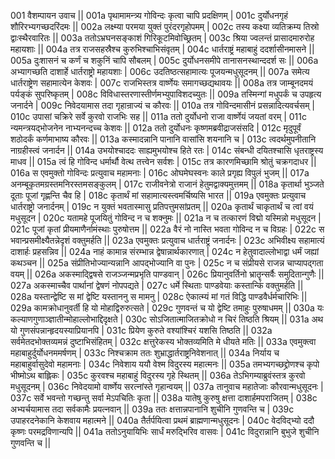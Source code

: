 001  	वैशम्पायन उवाच ||
001a	पृथामामन्त्र्य गोविन्दः कृत्वा चापि प्रदक्षिणम् |
001c	दुर्योधनगृहं शौरिरभ्यगच्छदरिंदमः ||
002a	लक्ष्म्या परमया युक्तं पुरंदरगृहोपमम् |
002c	तस्य कक्ष्या व्यतिक्रम्य तिस्रो द्वाःस्थैरवारितः ||
003a	ततोऽभ्रघनसङ्काशं गिरिकूटमिवोच्छ्रितम् |
003c	श्रिया ज्वलन्तं प्रासादमारुरोह महायशाः ||
004a	तत्र राजसहस्रैश्च कुरुभिश्चाभिसंवृतम् |
004c	धार्तराष्ट्रं महाबाहुं ददर्शासीनमासने ||
005a	दुःशासनं च कर्णं च शकुनिं चापि सौबलम् |
005c	दुर्योधनसमीपे तानासनस्थान्ददर्श सः ||
006a	अभ्यागच्छति दाशार्हे धार्तराष्ट्रो महायशाः |
006c	उदतिष्ठत्सहामात्यः पूजयन्मधुसूदनम् ||
007a	समेत्य धार्तराष्ट्रेण सहामात्येन केशवः |
007c	राजभिस्तत्र वार्ष्णेयः समागच्छद्यथावयः ||
008a	तत्र जाम्बूनदमयं पर्यङ्कं सुपरिष्कृतम् |
008c	विविधास्तरणास्तीर्णमभ्युपाविशदच्युतः ||
009a	तस्मिन्गां मधुपर्कं च उपहृत्य जनार्दने |
009c	निवेदयामास तदा गृहान्राज्यं च कौरवः ||
010a	तत्र गोविन्दमासीनं प्रसन्नादित्यवर्चसम् |
010c	उपासां चक्रिरे सर्वे कुरवो राजभिः सह ||
011a	ततो दुर्योधनो राजा वार्ष्णेयं जयतां वरम् |
011c	न्यमन्त्रयद्भोजनेन नाभ्यनन्दच्च केशवः ||
012a	ततो दुर्योधनः कृष्णमब्रवीद्राजसंसदि |
012c	मृदुपूर्वं शठोदर्कं कर्णमाभाष्य कौरवः ||
013a	कस्मादन्नानि पानानि वासांसि शयनानि च |
013c	त्वदर्थमुपनीतानि नाग्रहीस्त्वं जनार्दन ||
014a	उभयोश्चाददः साह्यमुभयोश्च हिते रतः |
014c	संबन्धी दयितश्चासि धृतराष्ट्रस्य माधव ||
015a	त्वं हि गोविन्द धर्मार्थौ वेत्थ तत्त्वेन सर्वशः |
015c	तत्र कारणमिच्छामि श्रोतुं चक्रगदाधर ||
016a	स एवमुक्तो गोविन्दः प्रत्युवाच महामनाः |
016c	ओघमेघस्वनः काले प्रगृह्य विपुलं भुजम् ||
017a	अनम्बूकृतमग्रस्तमनिरस्तमसङ्कुलम् |
017c	राजीवनेत्रो राजानं हेतुमद्वाक्यमुत्तमम् ||
018a	कृतार्था भुञ्जते दूताः पूजां गृह्णन्ति चैव हि |
018c	कृतार्थं मां सहामात्यस्त्वमर्चिष्यसि भारत ||
019a	एवमुक्तः प्रत्युवाच धार्तराष्ट्रो जनार्दनम् |
019c	न युक्तं भवतास्मासु प्रतिपत्तुमसांप्रतम् ||
020a	कृतार्थं चाकृतार्थं च त्वां वयं मधुसूदन |
020c	यतामहे पूजयितुं गोविन्द न च शक्नुमः ||
021a	न च तत्कारणं विद्मो यस्मिन्नो मधुसूदन |
021c	पूजां कृतां प्रीयमाणैर्नामंस्थाः पुरुषोत्तम ||
022a	वैरं नो नास्ति भवता गोविन्द न च विग्रहः |
022c	स भवान्प्रसमीक्ष्यैतन्नेदृशं वक्तुमर्हति ||
023a	एवमुक्तः प्रत्युवाच धार्तराष्ट्रं जनार्दनः |
023c	अभिवीक्ष्य सहामात्यं दाशार्हः प्रहसन्निव ||
024a	नाहं कामान्न संरम्भान्न द्वेषान्नार्थकारणात् |
024c	न हेतुवादाल्लोभाद्वा धर्मं जह्यां कथञ्चन ||
025a	संप्रीतिभोज्यान्यन्नानि आपद्भोज्यानि वा पुनः |
025c	न च संप्रीयसे राजन्न चाप्यापद्गता वयम् ||
026a	अकस्माद्द्विषसे राजञ्जन्मप्रभृति पाण्डवान् |
026c	प्रियानुवर्तिनो भ्रातॄन्सर्वैः समुदितान्गुणैः ||
027a	अकस्माच्चैव पार्थानां द्वेषणं नोपपद्यते |
027c	धर्मे स्थिताः पाण्डवेयाः कस्तान्किं वक्तुमर्हति ||
028a	यस्तान्द्वेष्टि स मां द्वेष्टि यस्ताननु स मामनु |
028c	ऐकात्म्यं मां गतं विद्धि पाण्डवैर्धर्मचारिभिः ||
029a	कामक्रोधानुवर्ती हि यो मोहाद्विरुरुत्सते |
029c	गुणवन्तं च यो द्वेष्टि तमाहुः पुरुषाधमम् ||
030a	यः कल्याणगुणाञ्ज्ञातीन्मोहाल्लोभाद्दिदृक्षते |
030c	सोऽजितात्माजितक्रोधो न चिरं तिष्ठति श्रियम् ||
031a	अथ यो गुणसंपन्नान्हृदयस्याप्रियानपि |
031c	प्रियेण कुरुते वश्यांश्चिरं यशसि तिष्ठति ||
032a	सर्वमेतदभोक्तव्यमन्नं दुष्टाभिसंहितम् |
032c	क्षत्तुरेकस्य भोक्तव्यमिति मे धीयते मतिः ||
033a	एवमुक्त्वा महाबाहुर्दुर्योधनममर्षणम् |
033c	निश्चक्राम ततः शुभ्राद्धार्तराष्ट्रनिवेशनात् ||
034a	निर्याय च महाबाहुर्वासुदेवो महामनाः |
034c	निवेशाय ययौ वेश्म विदुरस्य महात्मनः ||
035a	तमभ्यगच्छद्द्रोणश्च कृपो भीष्मोऽथ बाह्लिकः |
035c	कुरवश्च महाबाहुं विदुरस्य गृहे स्थितम् ||
036a	तेऽभिगम्याब्रुवंस्तत्र कुरवो मधुसूदनम् |
036c	निवेदयामो वार्ष्णेय सरत्नांस्ते गृहान्वयम् ||
037a	तानुवाच महातेजाः कौरवान्मधुसूदनः |
037c	सर्वे भवन्तो गच्छन्तु सर्वा मेऽपचितिः कृता ||
038a	यातेषु कुरुषु क्षत्ता दाशार्हमपराजितम् |
038c	अभ्यर्चयामास तदा सर्वकामैः प्रयत्नवान् ||
039a	ततः क्षत्तान्नपानानि शुचीनि गुणवन्ति च |
039c	उपाहरदनेकानि केशवाय महात्मने ||
040a	तैर्तर्पयित्वा प्रथमं ब्राह्मणान्मधुसूदनः |
040c	वेदविद्भ्यो ददौ कृष्णः परमद्रविणान्यपि ||
041a	ततोऽनुयायिभिः सार्धं मरुद्भिरिव वासवः |
041c	विदुरान्नानि बुभुजे शुचीनि गुणवन्ति च ||

